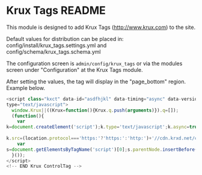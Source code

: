 # Krux Tags README

This module is designed to add Krux Tags (http://www.krux.com) to the site.

Default values for distribution can be placed in: config/install/krux_tags.settings.yml 
and config/schema/krux_tags.schema.yml

The configuration screen is `admin/config/krux_tags` or via the modules 
screen under "Configuration" at the Krux Tags module.

After setting the values, the tag will display in the "page_bottom" region. 
Example below.
```javascript
<script class="kxct" data-id="asdfhjkl" data-timing="async" data-version="3.0"
type="text/javascript">
  window.Krux||((Krux=function(){Krux.q.push(arguments)}).q=[]);
  (function(){
    var
k=document.createElement('script');k.type='text/javascript';k.async=true;
   
k.src=(location.protocol==='https:'?'https:':'http:')+'//cdn.krxd.net/controltag/asdfhjkl.js';
    var
s=document.getElementsByTagName('script')[0];s.parentNode.insertBefore(k,s);
  }());
</script>
<!-- END Krux ControlTag -->
```
